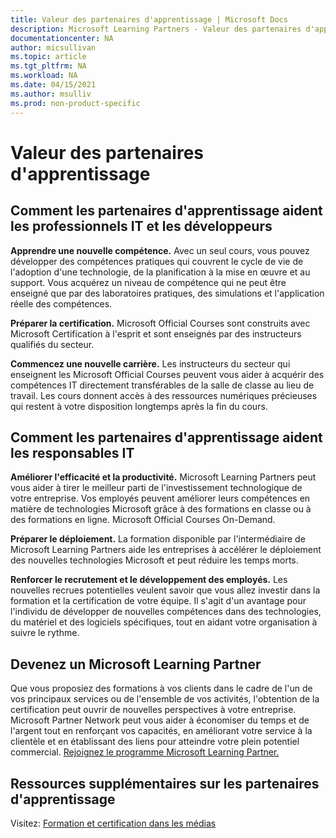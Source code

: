 ```yaml
---
title: Valeur des partenaires d'apprentissage | Microsoft Docs
description: Microsoft Learning Partners - Valeur des partenaires d'apprentissage
documentationcenter: NA
author: micsullivan
ms.topic: article
ms.tgt_pltfrm: NA
ms.workload: NA
ms.date: 04/15/2021
ms.author: msulliv
ms.prod: non-product-specific
---
```

# Valeur des partenaires d'apprentissage

## Comment les partenaires d'apprentissage aident les professionnels IT et les développeurs

**Apprendre une nouvelle compétence.** Avec un seul cours, vous pouvez développer des compétences pratiques qui couvrent le cycle de vie de l'adoption d'une technologie, de la planification à la mise en œuvre et au support. Vous acquérez un niveau de compétence qui ne peut être enseigné que par des laboratoires pratiques, des simulations et l'application réelle des compétences.

**Préparer la certification.** Microsoft Official Courses sont construits avec Microsoft Certification à l'esprit et sont enseignés par des instructeurs qualifiés du secteur.

**Commencez une nouvelle carrière.** Les instructeurs du secteur qui enseignent les Microsoft Official Courses peuvent vous aider à acquérir des compétences IT directement transférables de la salle de classe au lieu de travail. Les cours donnent accès à des ressources numériques précieuses qui restent à votre disposition longtemps après la fin du cours.

## Comment les partenaires d'apprentissage aident les responsables IT

**Améliorer l'efficacité et la productivité.** Microsoft Learning Partners peut vous aider à tirer le meilleur parti de l'investissement technologique de votre entreprise. Vos employés peuvent améliorer leurs compétences en matière de technologies Microsoft grâce à des formations en classe ou à des formations en ligne. Microsoft Official Courses On-Demand.

**Préparer le déploiement.** La formation disponible par l'intermédiaire de Microsoft Learning Partners aide les entreprises à accélérer le déploiement des nouvelles technologies Microsoft et peut réduire les temps morts. 

**Renforcer le recrutement et le développement des employés.** Les nouvelles recrues potentielles veulent savoir que vous allez investir dans la formation et la certification de votre équipe. Il s'agit d'un avantage pour l'individu de développer de nouvelles compétences dans des technologies, du matériel et des logiciels spécifiques, tout en aidant votre organisation à suivre le rythme.

## Devenez un Microsoft Learning Partner

Que vous proposiez des formations à vos clients dans le cadre de l'un de vos principaux services ou de l'ensemble de vos activités, l'obtention de la certification peut ouvrir de nouvelles perspectives à votre entreprise. Microsoft Partner Network peut vous aider à économiser du temps et de l'argent tout en renforçant vos capacités, en améliorant votre service à la clientèle et en établissant des liens pour atteindre votre plein potentiel commercial. [Rejoignez le programme Microsoft Learning Partner.](https://partner.microsoft.com/membership/learning-partners)

## Ressources supplémentaires sur les partenaires d'apprentissage

Visitez: [Formation et certification dans les médias](/learn/certifications/media)
